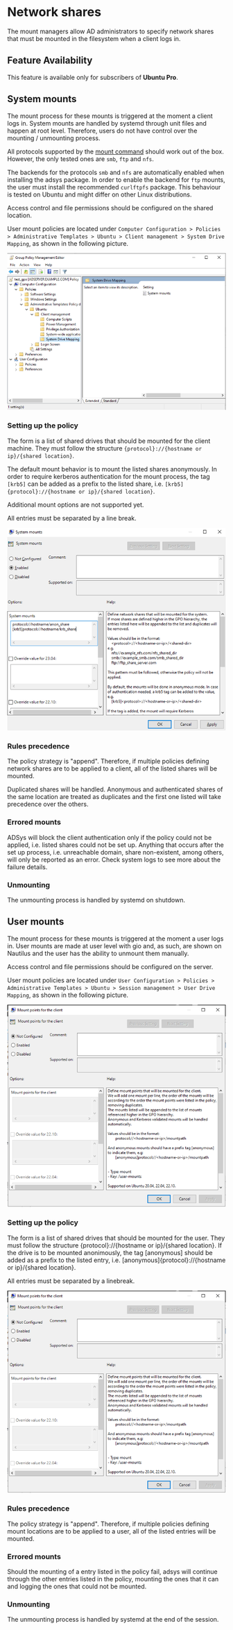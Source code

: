 # Network shares

The mount managers allow AD administrators to specify network shares that must be mounted in the filesystem when a client logs in.

## Feature Availability

This feature is available only for subscribers of **Ubuntu Pro**.

## System mounts

The mount process for these mounts is triggered at the moment a client logs in. System mounts are handled by systemd through unit files and happen at root level. Therefore, users do not have control over the mounting / unmounting process.

All protocols supported by the [mount command](https://manpages.ubuntu.com/manpages/jammy/en/man8/mount.8.html) should work out of the box. However, the only tested ones are `smb`, `ftp` and `nfs`.

The backends for the protocols `smb` and `nfs` are automatically enabled when installing the adsys package. In order to enable the backend for `ftp` mounts, the user must install the recommended `curlftpfs` package. This behaviour is tested on Ubuntu and might differ on other Linux distributions.

Access control and file permissions should be configured on the shared location.

User mount policies are located under `Computer Configuration > Policies > Administrative Templates > Ubuntu > Client management > System Drive Mapping`, as shown in the following picture.

![Path to User Drive Mapping policy](images/Network-shares/system-mounts-policy-loc.png)

### Setting up the policy

The form is a list of shared drives that should be mounted for the client machine. They must follow the structure `{protocol}://{hostname or ip}/{shared location}`.

The default mount behavior is to mount the listed shares anonymously. In order to require kerberos authentication for the mount process, the tag `[krb5]` can be added as a prefix to the listed share, i.e. `[krb5]{protocol}://{hostname or ip}/{shared location}`.

Additional mount options are not supported yet.

All entries must be separated by a line break.

![List of user mounts example](images/Network-shares/system-mounts-list.png)

### Rules precedence

The policy strategy is "append". Therefore, if multiple policies defining network shares are to be applied to a client, all of the listed shares will be mounted.

Duplicated shares will be handled. Anonymous and authenticated shares of the same location are treated as duplicates and the first one listed will take precedence over the others.

### Errored mounts

ADSys will block the client authentication only if the policy could not be applied, i.e. listed shares could not be set up. Anything that occurs after the set up process, i.e. unreachable domain, share non-existent, among others, will only be reported as an error. Check system logs to see more about the failure details.

### Unmounting

The unmounting process is handled by systemd on shutdown.

## User mounts

The mount process for these mounts is triggered at the moment a user logs in. User mounts are made at user level with gio and, as such, are shown on Nautilus and the user has the ability to unmount them manually.

Access control and file permissions should be configured on the server.

User mount policies are located under `User Configuration > Policies > Administrative Templates > Ubuntu > Session management > User Drive Mapping`, as shown in the following picture.

![Path to User Drive Mapping policy](images/Network-shares/user-mounts-list.png)

### Setting up the policy

The form is a list of shared drives that should be mounted for the user. They must follow the structure {protocol}://{hostname or ip}/{shared location}. If the drive is to be mounted anonimously, the tag [anonymous] should be added as a prefix to the listed entry, i.e. [anonymous]{protocol}://{hostname or ip}/{shared location}.

All entries must be separated by a linebreak.

![List of user mounts example](images/Network-shares/user-mounts-list.png)

### Rules precedence

The policy strategy is "append". Therefore, if multiple policies defining mount locations are to be applied to a user, all of the listed entries will be mounted.

### Errored mounts

Should the mounting of a entry listed in the policy fail, adsys will continue through the other entries listed in the policy, mounting the ones that it can and logging the ones that could not be mounted.

### Unmounting

The unmounting process is handled by systemd at the end of the session.
